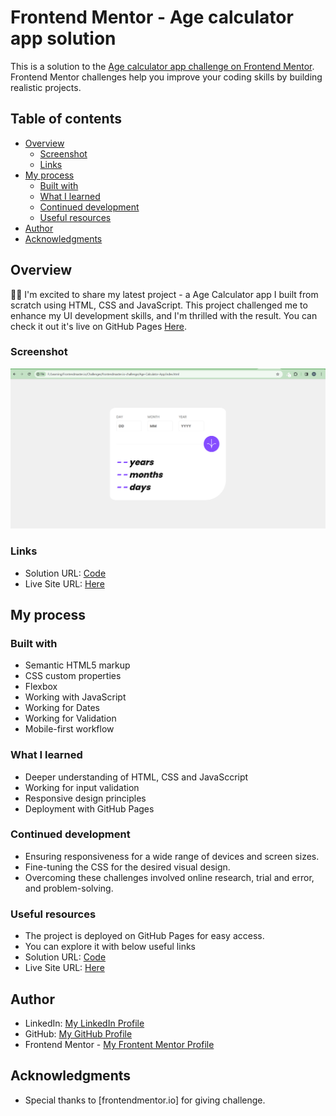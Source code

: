 # Frontend Mentor - Age calculator app solution

This is a solution to the [Age calculator app challenge on Frontend Mentor](https://www.frontendmentor.io/challenges/age-calculator-app-dF9DFFpj-Q). Frontend Mentor challenges help you improve your coding skills by building realistic projects.

## Table of contents

- [Overview](#overview)
  - [Screenshot](#screenshot)
  - [Links](#links)
- [My process](#my-process)
  - [Built with](#built-with)
  - [What I learned](#what-i-learned)
  - [Continued development](#continued-development)
  - [Useful resources](#useful-resources)
- [Author](#author)
- [Acknowledgments](#acknowledgments)

## Overview

👨‍💻 I'm excited to share my latest project - a Age Calculator app I built from scratch using HTML, CSS and JavaScript. This project challenged me to enhance my UI development skills, and I'm thrilled with the result. You can check it out it's live on GitHub Pages [Here](https://er-faran.github.io/frontendmentor.io-challenge/Age-Calculator-App/).

### Screenshot

![](./assets/images/MyWork.png)

### Links

- Solution URL: [Code](https://github.com/er-faran/frontendmentor.io-challenge/tree/main/Age-Calculator-App)
- Live Site URL: [Here](https://er-faran.github.io/frontendmentor.io-challenge/Age-Calculator-App/)

## My process

### Built with

- Semantic HTML5 markup
- CSS custom properties
- Flexbox
- Working with JavaScript
- Working for Dates
- Working for Validation
- Mobile-first workflow

### What I learned

- Deeper understanding of HTML, CSS and JavaSccript
- Working for input validation
- Responsive design principles
- Deployment with GitHub Pages

### Continued development

- Ensuring responsiveness for a wide range of devices and screen sizes.
- Fine-tuning the CSS for the desired visual design.
- Overcoming these challenges involved online research, trial and error, and problem-solving.

### Useful resources

- The project is deployed on GitHub Pages for easy access.
- You can explore it with below useful links
- Solution URL: [Code](https://github.com/er-faran/frontendmentor.io-challenge/tree/main/Age-Calculator-App)
- Live Site URL: [Here](https://er-faran.github.io/frontendmentor.io-challenge/Age-Calculator-App/)

## Author

- LinkedIn: [My LinkedIn Profile](https://www.linkedin.com/in/mohammed-faran/)
- GitHub: [My GitHub Profile](https://github.com/er-faran/)
- Frontend Mentor - [My Frontent Mentor Profile](https://www.frontendmentor.io/profile/er-faran)

## Acknowledgments

- Special thanks to [frontendmentor.io] for giving challenge.
